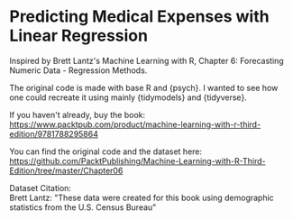 # Predicting Medical Expenses with Linear Regression

Inspired by Brett Lantz's Machine Learning with R, Chapter 6:
Forecasting Numeric Data - Regression Methods.

The original code is made with base R and {psych}. I wanted to see how one could recreate it using mainly {tidymodels} and {tidyverse}.

If you haven't already, buy the book:<br> https://www.packtpub.com/product/machine-learning-with-r-third-edition/9781788295864

You can find the original code and the dataset here:<br>
https://github.com/PacktPublishing/Machine-Learning-with-R-Third-Edition/tree/master/Chapter06

Dataset Citation:<br>
Brett Lantz: "These data were created for this book using demographic statistics from the U.S. Census Bureau"